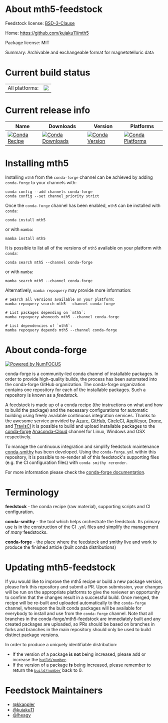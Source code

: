About mth5-feedstock
====================

Feedstock license: [BSD-3-Clause](https://github.com/conda-forge/mth5-feedstock/blob/main/LICENSE.txt)

Home: https://github.com/kujaku11/mth5

Package license: MIT

Summary: Archivable and exchangeable format for magnetotelluric data

Current build status
====================


<table><tr><td>All platforms:</td>
    <td>
      <a href="https://dev.azure.com/conda-forge/feedstock-builds/_build/latest?definitionId=14570&branchName=main">
        <img src="https://dev.azure.com/conda-forge/feedstock-builds/_apis/build/status/mth5-feedstock?branchName=main">
      </a>
    </td>
  </tr>
</table>

Current release info
====================

| Name | Downloads | Version | Platforms |
| --- | --- | --- | --- |
| [![Conda Recipe](https://img.shields.io/badge/recipe-mth5-green.svg)](https://anaconda.org/conda-forge/mth5) | [![Conda Downloads](https://img.shields.io/conda/dn/conda-forge/mth5.svg)](https://anaconda.org/conda-forge/mth5) | [![Conda Version](https://img.shields.io/conda/vn/conda-forge/mth5.svg)](https://anaconda.org/conda-forge/mth5) | [![Conda Platforms](https://img.shields.io/conda/pn/conda-forge/mth5.svg)](https://anaconda.org/conda-forge/mth5) |

Installing mth5
===============

Installing `mth5` from the `conda-forge` channel can be achieved by adding `conda-forge` to your channels with:

```
conda config --add channels conda-forge
conda config --set channel_priority strict
```

Once the `conda-forge` channel has been enabled, `mth5` can be installed with `conda`:

```
conda install mth5
```

or with `mamba`:

```
mamba install mth5
```

It is possible to list all of the versions of `mth5` available on your platform with `conda`:

```
conda search mth5 --channel conda-forge
```

or with `mamba`:

```
mamba search mth5 --channel conda-forge
```

Alternatively, `mamba repoquery` may provide more information:

```
# Search all versions available on your platform:
mamba repoquery search mth5 --channel conda-forge

# List packages depending on `mth5`:
mamba repoquery whoneeds mth5 --channel conda-forge

# List dependencies of `mth5`:
mamba repoquery depends mth5 --channel conda-forge
```


About conda-forge
=================

[![Powered by
NumFOCUS](https://img.shields.io/badge/powered%20by-NumFOCUS-orange.svg?style=flat&colorA=E1523D&colorB=007D8A)](https://numfocus.org)

conda-forge is a community-led conda channel of installable packages.
In order to provide high-quality builds, the process has been automated into the
conda-forge GitHub organization. The conda-forge organization contains one repository
for each of the installable packages. Such a repository is known as a *feedstock*.

A feedstock is made up of a conda recipe (the instructions on what and how to build
the package) and the necessary configurations for automatic building using freely
available continuous integration services. Thanks to the awesome service provided by
[Azure](https://azure.microsoft.com/en-us/services/devops/), [GitHub](https://github.com/),
[CircleCI](https://circleci.com/), [AppVeyor](https://www.appveyor.com/),
[Drone](https://cloud.drone.io/welcome), and [TravisCI](https://travis-ci.com/)
it is possible to build and upload installable packages to the
[conda-forge](https://anaconda.org/conda-forge) [Anaconda-Cloud](https://anaconda.org/)
channel for Linux, Windows and OSX respectively.

To manage the continuous integration and simplify feedstock maintenance
[conda-smithy](https://github.com/conda-forge/conda-smithy) has been developed.
Using the ``conda-forge.yml`` within this repository, it is possible to re-render all of
this feedstock's supporting files (e.g. the CI configuration files) with ``conda smithy rerender``.

For more information please check the [conda-forge documentation](https://conda-forge.org/docs/).

Terminology
===========

**feedstock** - the conda recipe (raw material), supporting scripts and CI configuration.

**conda-smithy** - the tool which helps orchestrate the feedstock.
                   Its primary use is in the construction of the CI ``.yml`` files
                   and simplify the management of *many* feedstocks.

**conda-forge** - the place where the feedstock and smithy live and work to
                  produce the finished article (built conda distributions)


Updating mth5-feedstock
=======================

If you would like to improve the mth5 recipe or build a new
package version, please fork this repository and submit a PR. Upon submission,
your changes will be run on the appropriate platforms to give the reviewer an
opportunity to confirm that the changes result in a successful build. Once
merged, the recipe will be re-built and uploaded automatically to the
`conda-forge` channel, whereupon the built conda packages will be available for
everybody to install and use from the `conda-forge` channel.
Note that all branches in the conda-forge/mth5-feedstock are
immediately built and any created packages are uploaded, so PRs should be based
on branches in forks and branches in the main repository should only be used to
build distinct package versions.

In order to produce a uniquely identifiable distribution:
 * If the version of a package **is not** being increased, please add or increase
   the [``build/number``](https://docs.conda.io/projects/conda-build/en/latest/resources/define-metadata.html#build-number-and-string).
 * If the version of a package **is** being increased, please remember to return
   the [``build/number``](https://docs.conda.io/projects/conda-build/en/latest/resources/define-metadata.html#build-number-and-string)
   back to 0.

Feedstock Maintainers
=====================

* [@kkappler](https://github.com/kkappler/)
* [@kujaku11](https://github.com/kujaku11/)
* [@lheagy](https://github.com/lheagy/)

